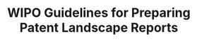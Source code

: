 ---
authors: Anthony Trippe
description: These Guidelines are designed both for general users of patent information,
  as well as for those involved in producing Patent Landscape Reports (PLRs). They
  provide step-by-step instructions on how to prepare a PLR, as well as background
  information such as objectives, patent analytics, concepts and frameworks.
last_edit: Sat, 18 Dec 2021 11:28:59 GMT
location: https://www.wipo.int/publications/en/details.jsp?id=3938
shortname: wipo_guidelines
title: WIPO Guidelines for Preparing Patent Landscape Reports
uuid: 522a2b50-9b87-4ba3-851e-c52354adf368
---